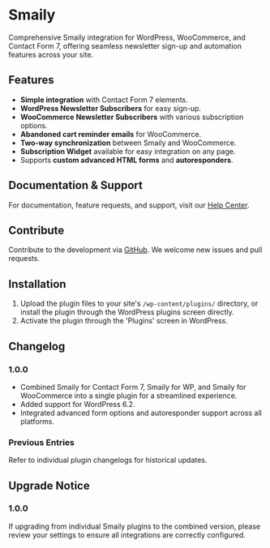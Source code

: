# Smaily

Comprehensive Smaily integration for WordPress, WooCommerce, and Contact Form 7, offering seamless newsletter sign-up and automation features across your site.

## Features

- **Simple integration** with Contact Form 7 elements.
- **WordPress Newsletter Subscribers** for easy sign-up.
- **WooCommerce Newsletter Subscribers** with various subscription options.
- **Abandoned cart reminder emails** for WooCommerce.
- **Two-way synchronization** between Smaily and WooCommerce.
- **Subscription Widget** available for easy integration on any page.
- Supports **custom advanced HTML forms** and **autoresponders**.

## Documentation & Support

For documentation, feature requests, and support, visit our [Help Center](https://smaily.com/help/user-manuals/).

## Contribute

Contribute to the development via [GitHub](https://github.com/sendsmaily/smaily-wordpress-plugin). We welcome new issues and pull requests.

## Installation

1. Upload the plugin files to your site's `/wp-content/plugins/` directory, or install the plugin through the WordPress plugins screen directly.
2. Activate the plugin through the 'Plugins' screen in WordPress.

## Changelog

### 1.0.0
- Combined Smaily for Contact Form 7, Smaily for WP, and Smaily for WooCommerce into a single plugin for a streamlined experience.
- Added support for WordPress 6.2.
- Integrated advanced form options and autoresponder support across all platforms.

### Previous Entries
Refer to individual plugin changelogs for historical updates.

## Upgrade Notice

### 1.0.0
If upgrading from individual Smaily plugins to the combined version, please review your settings to ensure all integrations are correctly configured.
